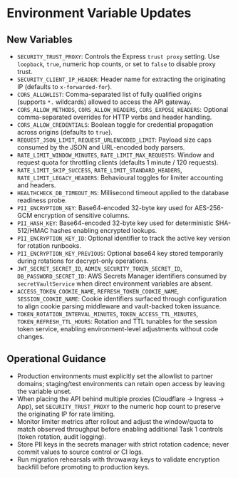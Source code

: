 # Environment Variable Updates

## New Variables
- `SECURITY_TRUST_PROXY`: Controls the Express `trust proxy` setting. Use `loopback`, `true`, numeric hop counts, or set to `false` to disable proxy trust.
- `SECURITY_CLIENT_IP_HEADER`: Header name for extracting the originating IP (defaults to `x-forwarded-for`).
- `CORS_ALLOWLIST`: Comma-separated list of fully qualified origins (supports `*.` wildcards) allowed to access the API gateway.
- `CORS_ALLOW_METHODS`, `CORS_ALLOW_HEADERS`, `CORS_EXPOSE_HEADERS`: Optional comma-separated overrides for HTTP verbs and header handling.
- `CORS_ALLOW_CREDENTIALS`: Boolean toggle for credential propagation across origins (defaults to `true`).
- `REQUEST_JSON_LIMIT`, `REQUEST_URLENCODED_LIMIT`: Payload size caps consumed by the JSON and URL-encoded body parsers.
- `RATE_LIMIT_WINDOW_MINUTES`, `RATE_LIMIT_MAX_REQUESTS`: Window and request quota for throttling clients (defaults 1 minute / 120 requests).
- `RATE_LIMIT_SKIP_SUCCESS`, `RATE_LIMIT_STANDARD_HEADERS`, `RATE_LIMIT_LEGACY_HEADERS`: Behavioural toggles for limiter accounting and headers.
- `HEALTHCHECK_DB_TIMEOUT_MS`: Millisecond timeout applied to the database readiness probe.
- `PII_ENCRYPTION_KEY`: Base64-encoded 32-byte key used for AES-256-GCM encryption of sensitive columns.
- `PII_HASH_KEY`: Base64-encoded 32-byte key used for deterministic SHA-512/HMAC hashes enabling encrypted lookups.
- `PII_ENCRYPTION_KEY_ID`: Optional identifier to track the active key version for rotation runbooks.
- `PII_ENCRYPTION_KEY_PREVIOUS`: Optional base64 key stored temporarily during rotations for decrypt-only operations.
- `JWT_SECRET_SECRET_ID`, `ADMIN_SECURITY_TOKEN_SECRET_ID`, `DB_PASSWORD_SECRET_ID`: AWS Secrets Manager identifiers consumed by `secretVaultService` when direct environment variables are absent.
- `ACCESS_TOKEN_COOKIE_NAME`, `REFRESH_TOKEN_COOKIE_NAME`, `SESSION_COOKIE_NAME`: Cookie identifiers surfaced through configuration to align cookie parsing middleware and vault-backed token issuance.
- `TOKEN_ROTATION_INTERVAL_MINUTES`, `TOKEN_ACCESS_TTL_MINUTES`, `TOKEN_REFRESH_TTL_HOURS`: Rotation and TTL tunables for the session token service, enabling environment-level adjustments without code changes.

## Operational Guidance
- Production environments must explicitly set the allowlist to partner domains; staging/test environments can retain open access by leaving the variable unset.
- When placing the API behind multiple proxies (Cloudflare → Ingress → App), set `SECURITY_TRUST_PROXY` to the numeric hop count to preserve the originating IP for rate limiting.
- Monitor limiter metrics after rollout and adjust the window/quota to match observed throughput before enabling additional Task 1 controls (token rotation, audit logging).
- Store PII keys in the secrets manager with strict rotation cadence; never commit values to source control or CI logs.
- Run migration rehearsals with throwaway keys to validate encryption backfill before promoting to production keys.
